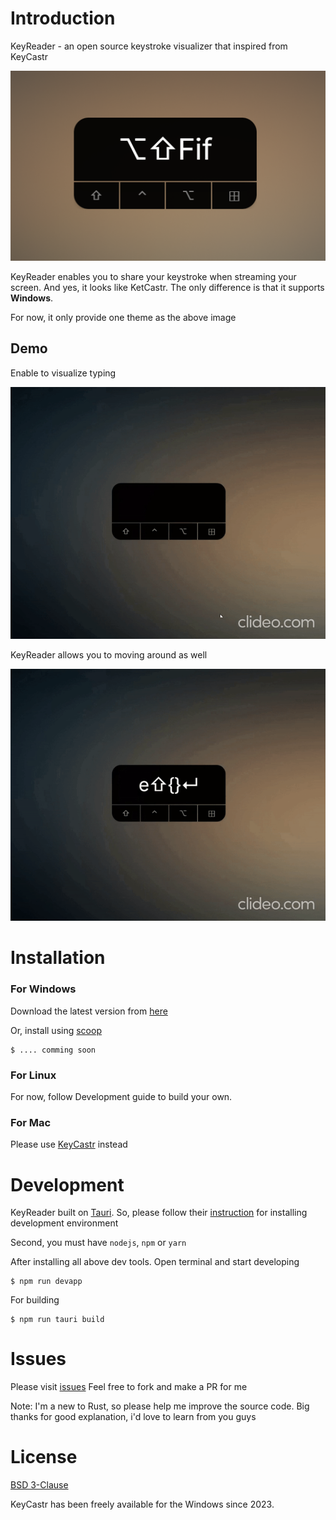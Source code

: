 # Introduction

KeyReader - an open source keystroke visualizer that inspired from KeyCastr

![image-1](./docs/screenshoot.png)

KeyReader enables you to share your keystroke when streaming your screen. And yes, it looks like KetCastr. 
The only difference is that it supports **Windows**. 

For now, it only provide one theme as the above image

## Demo

Enable to visualize typing

![image-2](./docs/typing.gif)


KeyReader allows you to moving around as well

![image-3](./docs/moving.gif)

# Installation
### For Windows 
Download the latest version from [here](https://github.com/hudy9x/keyreader/releases)

Or, install using [scoop](https://scoop.sh/)
```shell
$ .... comming soon
```

### For Linux
For now, follow Development guide to build your own.


### For Mac
Please use [KeyCastr](https://github.com/keycastr/keycastr) instead

# Development
KeyReader built on [Tauri](https://tauri.app/). So, please follow their [instruction](https://tauri.app/v1/guides/getting-started/prerequisites) for installing development environment

Second, you must have `nodejs`, `npm` or `yarn`

After installing all above dev tools. Open terminal and start developing

```shell
$ npm run devapp
```

For building

```shell
$ npm run tauri build
```

# Issues
Please visit [issues](https://github.com/hudy9x/keyreader/issues)
Feel free to fork and make a PR for me

Note: I'm a new to Rust, so please help me improve the source code. Big thanks for good explanation, i'd love to learn from you guys

# License
[BSD 3-Clause](https://opensource.org/licenses/BSD-3-Clause)

KeyCastr has been freely available for the Windows since 2023.
